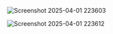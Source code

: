 ![Screenshot 2025-04-01 223603](https://github.com/user-attachments/assets/2a5c073c-4297-4471-92a0-83aa359944fc)

![Screenshot 2025-04-01 223612](https://github.com/user-attachments/assets/b4bb396f-e57e-438f-9034-600832c5a5ef)
